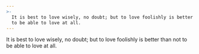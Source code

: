 ```yaml
---
>-
  It is best to love wisely, no doubt; but to love foolishly is better than not
  to be able to love at all.
---
```


It is best to love wisely, no doubt; but to love foolishly is better than not to be able to love at all.